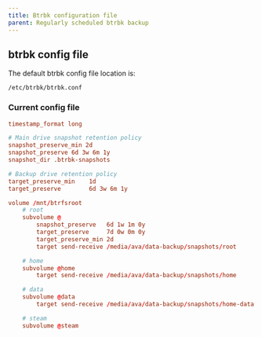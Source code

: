 ```yaml
---
title: Btrbk configuration file
parent: Regularly scheduled btrbk backup
---
```


## btrbk config file 

The default btrbk config file location is:

```/etc/btrbk/btrbk.conf```

### Current config file

``` conf
timestamp_format long

# Main drive snapshot retention policy
snapshot_preserve_min 2d
snapshot_preserve 6d 3w 6m 1y
snapshot_dir .btrbk-snapshots

# Backup drive retention policy
target_preserve_min    1d
target_preserve        6d 3w 6m 1y

volume /mnt/btrfsroot
	# root
	subvolume @
        snapshot_preserve	6d 1w 1m 0y
		target_preserve		7d 0w 0m 0y
		target_preserve_min	2d
		target send-receive /media/ava/data-backup/snapshots/root

    # home
	subvolume @home
		target send-receive /media/ava/data-backup/snapshots/home

	# data
	subvolume @data
		target send-receive /media/ava/data-backup/snapshots/home-data

	# steam
	subvolume @steam

```

